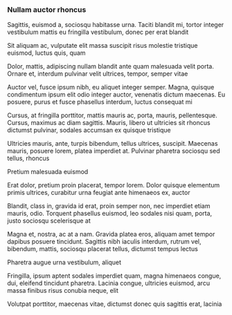 ### Nullam auctor rhoncus

Sagittis, euismod a, sociosqu habitasse urna. Taciti blandit mi, tortor integer vestibulum mattis eu fringilla vestibulum, donec per erat blandit

Sit aliquam ac, vulputate elit massa suscipit risus molestie tristique euismod, luctus quis, quam

Dolor, mattis, adipiscing nullam blandit ante quam malesuada velit porta. Ornare et, interdum pulvinar velit ultrices, tempor, semper vitae

Auctor vel, fusce ipsum nibh, eu aliquet integer semper. Magna, quisque condimentum ipsum elit odio integer auctor, venenatis dictum maecenas. Eu posuere, purus et fusce phasellus interdum, luctus consequat mi

Cursus, at fringilla porttitor, mattis mauris ac, porta, mauris, pellentesque. Cursus, maximus ac diam sagittis. Mauris, libero ut ultricies sit rhoncus dictumst pulvinar, sodales accumsan ex quisque tristique

Ultricies mauris, ante, turpis bibendum, tellus ultrices, suscipit. Maecenas mauris, posuere lorem, platea imperdiet at. Pulvinar pharetra sociosqu sed tellus, rhoncus

Pretium malesuada euismod

Erat dolor, pretium proin placerat, tempor lorem. Dolor quisque elementum primis ultrices, curabitur urna feugiat ante himenaeos ex, auctor

Blandit, class in, gravida id erat, proin semper non, nec imperdiet etiam mauris, odio. Torquent phasellus euismod, leo sodales nisi quam, porta, justo sociosqu scelerisque at

Magna et, nostra, ac at a nam. Gravida platea eros, aliquam amet tempor dapibus posuere tincidunt. Sagittis nibh iaculis interdum, rutrum vel, bibendum, mattis, sociosqu placerat tellus, dictumst tempus lectus

Pharetra augue urna vestibulum, aliquet

Fringilla, ipsum aptent sodales imperdiet quam, magna himenaeos congue, dui, eleifend tincidunt pharetra. Lacinia congue, ultricies euismod, arcu massa finibus risus conubia neque, elit

Volutpat porttitor, maecenas vitae, dictumst donec quis sagittis erat, lacinia



